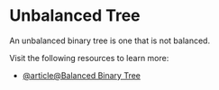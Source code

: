 # Unbalanced Tree

An unbalanced binary tree is one that is not balanced.

Visit the following resources to learn more:

- [@article@Balanced Binary Tree](https://www.programiz.com/dsa/balanced-binary-tree)

